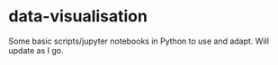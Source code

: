 # data-visualisation
Some basic scripts/jupyter notebooks in Python to use and adapt. Will update as I go. 
